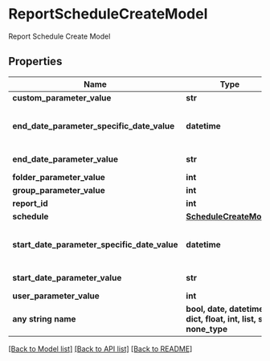 # ReportScheduleCreateModel

Report Schedule Create Model

## Properties
Name | Type | Description | Notes
------------ | ------------- | ------------- | -------------
**custom_parameter_value** | **str** | Custom Parameter Value | [optional] 
**end_date_parameter_specific_date_value** | **datetime** | Specific Date Value for when Specfic date is specified for EndDateParameterValue | [optional] 
**end_date_parameter_value** | **str** | End Date Parameter Value | [optional] 
**folder_parameter_value** | **int** | Folder Parameter Value | [optional] 
**group_parameter_value** | **int** | Group Parameter Value | [optional] 
**report_id** | **int** | Report Id | [optional] 
**schedule** | [**ScheduleCreateModel**](ScheduleCreateModel.md) |  | [optional] 
**start_date_parameter_specific_date_value** | **datetime** | Specific Date Value for when Specfic date is specified for StartDateParameterValue | [optional] 
**start_date_parameter_value** | **str** | Start Date Parameter Value | [optional] 
**user_parameter_value** | **int** | User Parameter Value | [optional] 
**any string name** | **bool, date, datetime, dict, float, int, list, str, none_type** | any string name can be used but the value must be the correct type | [optional]

[[Back to Model list]](../README.md#documentation-for-models) [[Back to API list]](../README.md#documentation-for-api-endpoints) [[Back to README]](../README.md)


